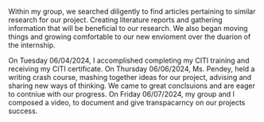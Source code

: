 Within my group, we searched diligently to find articles pertaining to similar research for our project. Creating literature reports and gathering information that will be beneficial to our research. We also began moving things and growing comfortable to our new envioment over the duarion of the internship.

On Tuesday 06/04/2024, I accomplished completing my CITI training and receiving my CITI certificate. 
On Thursday 06/06/2024, Ms. Pendey, held a writing crash course, mashing together ideas for our project, advising and sharing new ways of thinking. We came to great conclsuions and are eager to contniue with our progress.
On Friday 06/07/2024, my group and I composed a video, to document and give transpacarncy on our projects success.
